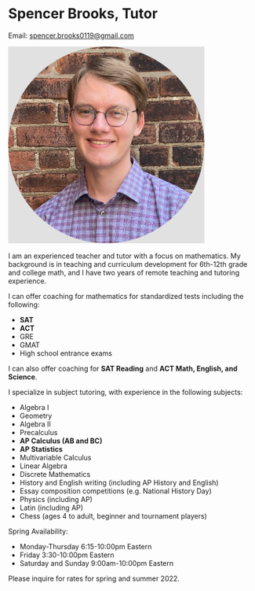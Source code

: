 # Spencer Brooks, Tutor
Email: [spencer.brooks0119@gmail.com](mailto:spencer.brooks0119@gmail.com)

![Spencer Brooks](./assets/img/spencer_brooks_portait.jpg)

I am an experienced teacher and tutor with a focus on mathematics. My background is in teaching and curriculum development for 6th-12th grade and college math, and I have two years of remote teaching and tutoring experience.

I can offer coaching for mathematics for standardized tests including the following:
- **SAT**
- **ACT**
- GRE
- GMAT
- High school entrance exams

I can also offer coaching for **SAT Reading** and **ACT Math, English, and Science**.

I specialize in subject tutoring, with experience in the following subjects:
- Algebra I
- Geometry
- Algebra II
- Precalculus
- **AP Calculus (AB and BC)**
- **AP Statistics**
- Multivariable Calculus
- Linear Algebra
- Discrete Mathematics
- History and English writing (including AP History and English)
- Essay composition competitions (e.g. National History Day)
- Physics (including AP)
- Latin (including AP)
- Chess (ages 4 to adult, beginner and tournament players)

Spring Availability:
- Monday-Thursday 6:15-10:00pm Eastern
- Friday 3:30-10:00pm Eastern
- Saturday and Sunday 9:00am-10:00pm Eastern

Please inquire for rates for spring and summer 2022.
